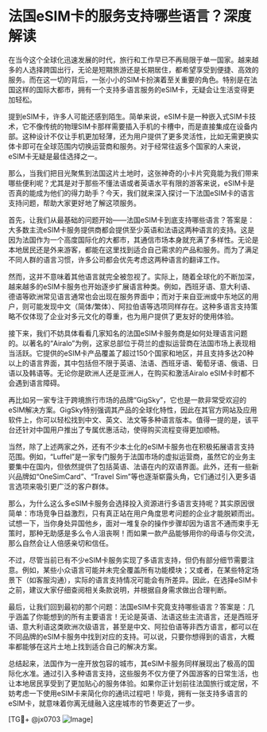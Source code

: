 # 法国eSIM卡的服务支持哪些语言？深度解读

在当今这个全球化迅速发展的时代，旅行和工作早已不再局限于单一国家。越来越多的人选择跨国出行，无论是短期旅游还是长期居住，都希望享受到便捷、高效的服务。而在这一切的背后，一张小小的SIM卡扮演着至关重要的角色。特别是在法国这样的国际大都市，拥有一个支持多语言服务的eSIM卡，无疑会让生活变得更加轻松。

提到eSIM卡，许多人可能还感到陌生。简单来说，eSIM卡是一种嵌入式SIM卡技术，它不像传统的物理SIM卡那样需要插入手机的卡槽中，而是直接集成在设备内部。这种设计不仅让手机更加轻薄，还为用户提供了更多灵活性，比如无需更换实体卡即可在全球范围内切换运营商和服务。对于经常往返多个国家的人来说，eSIM卡无疑是最佳选择之一。

那么，当我们把目光聚焦到法国这片土地时，这张神奇的小卡片究竟能为我们带来哪些便利呢？尤其是对于那些不懂法语或者英语水平有限的游客来说，eSIM卡是否真的能成为他们的得力助手？今天，我们就来深入探讨一下法国eSIM卡的语言支持问题，帮助大家更好地了解这项服务。

首先，让我们从最基础的问题开始——法国eSIM卡到底支持哪些语言？答案是：大多数主流eSIM卡服务提供商都会提供至少英语和法语这两种语言的支持。这是因为法国作为一个高度国际化的大都市，其通信市场本身就充满了多样性。无论是本地居民还是外来游客，都能在这里找到适合自己需求的产品和服务。而为了满足不同人群的语言习惯，许多公司都会优先考虑这两种语言的翻译工作。

然而，这并不意味着其他语言就完全被忽视了。实际上，随着全球化的不断加深，越来越多的eSIM卡服务也开始逐步扩展语言种类。例如，西班牙语、意大利语、德语等欧洲常见语言通常也会出现在服务界面中；而对于来自亚洲或中东地区的用户，则可能发现中文（简体/繁体）、阿拉伯语等选项同样存在。这种多语言支持策略不仅体现了企业对多元文化的尊重，也为用户提供了更友好的使用体验。

接下来，我们不妨具体看看几家知名的法国eSIM卡服务商是如何处理语言问题的。以著名的“Airalo”为例，这家总部位于荷兰的虚拟运营商在法国市场上表现相当活跃。它提供的eSIM卡产品覆盖了超过150个国家和地区，并且支持多达20种以上的语言界面，其中包括但不限于英语、法语、西班牙语、葡萄牙语、俄语、日语以及韩语等。无论你是欧洲人还是亚洲人，在购买和激活Airalo eSIM卡时都不会遇到语言障碍。

再比如另一家专注于跨境旅行市场的品牌“GigSky”，它也是一款非常受欢迎的eSIM解决方案。GigSky特别强调其产品的全球化特性，因此在其官方网站及应用软件上，你可以轻松找到中文、英文、法文等多种语言版本。值得一提的是，该平台还针对中国用户推出了专属优惠活动，使得购买流程变得更加顺畅。

当然，除了上述两家之外，还有不少本土化的eSIM卡服务也在积极拓展语言支持范围。例如，“Luffel”是一家专门服务于法国市场的虚拟运营商，虽然它的业务主要集中在国内，但依然提供了包括英语、法语在内的双语界面。此外，还有一些新兴品牌如“OneSimCard”、“Travel Sim”等也逐渐崭露头角，它们通过引入更多语言选项来吸引更广泛的客户群体。

那么，为什么这么多eSIM卡服务会选择投入资源进行多语言支持呢？其实原因很简单：市场竞争日益激烈，只有真正站在用户角度思考问题的企业才能脱颖而出。试想一下，当你身处异国他乡，面对一堆复杂的操作步骤却因为语言不通而束手无策时，那种无助感是多么令人沮丧啊！而如果一款产品能够用你的母语与你交流，那么自然会让人倍感亲切和信任。

不过，尽管当前已有不少eSIM卡服务实现了多语言支持，但仍有部分细节需要注意。例如，某些小众语言可能并未完全覆盖所有功能模块；又或者，在某些特定场景下（如客服沟通），实际的语言支持情况可能会有所差异。因此，在选择eSIM卡之前，建议大家仔细查阅相关条款说明，并根据自身需求做出合理判断。

最后，让我们回到最初的那个问题：法国eSIM卡究竟支持哪些语言？答案是：几乎涵盖了你能想到的所有主要语言！无论是英语、法语这些主流语言，还是西班牙语、意大利语这类欧洲次级语言，甚至是中文、阿拉伯语等非西方语言，都可以在不同品牌的eSIM卡服务中找到对应的支持。可以说，只要你想得到的语言，大概率都能够在这片土地上找到适合自己的解决方案。

总结起来，法国作为一座开放包容的城市，其eSIM卡服务同样展现出了极高的国际化水准。通过引入多种语言支持，这些服务不仅方便了外国游客的日常生活，也让本地居民享受到了更加贴心的服务体验。如果你正计划前往法国旅行或定居，不妨考虑一下使用eSIM卡来简化你的通讯过程吧！毕竟，拥有一张支持多语言的eSIM卡，就意味着你离无缝融入这座城市的节奏更近了一步。

[TG💪+ @jx0703 ![Image](https://github.com/user-attachments/assets/dbca1d08-cadb-493c-b0ec-ad6f7a83f270)]